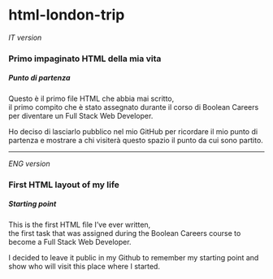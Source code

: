 # html-london-trip

_IT version_

### Primo impaginato HTML della mia vita


##### Punto di partenza

Questo è il primo file HTML che abbia mai scritto, <br>
il primo compito che è stato assegnato durante il corso di Boolean Careers per diventare un Full Stack Web Developer. 

Ho deciso di lasciarlo pubblico nel mio GitHub per ricordare il mio punto di partenza e mostrare a chi visiterà questo spazio il punto da cui sono partito.


---

_ENG version_

### First HTML layout of my life

##### Starting point


This is the first HTML file I’ve ever written, <br>
the first task that was assigned during the Boolean Careers course to become a Full Stack Web Developer.

I decided to leave it public in my Github to remember my starting point and show who will visit this place where I started.
